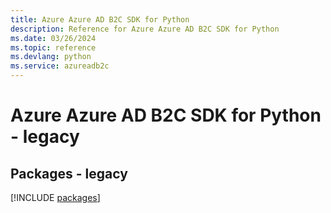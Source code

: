 ```yaml
---
title: Azure Azure AD B2C SDK for Python
description: Reference for Azure Azure AD B2C SDK for Python
ms.date: 03/26/2024
ms.topic: reference
ms.devlang: python
ms.service: azureadb2c
---
```

# Azure Azure AD B2C SDK for Python - legacy
## Packages - legacy
[!INCLUDE [packages](azure-ad-b2c-index.md)]